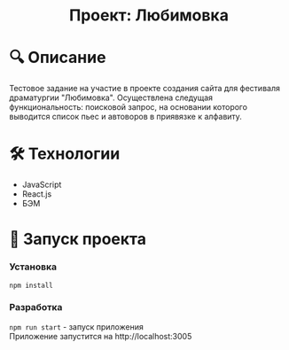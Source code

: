 <h1 align="center">Проект: Любимовка </h1>

# &#128269; Описание
Тестовое задание на участие в проекте создания сайта для фестиваля драматургии "Любимовка". Осуществлена следущая функциональность: поисковой запрос, на основании которого выводится список пьес и автоворов в приявязке к алфавиту.

# &#128736; Технологии
 - JavaScript
 - React.js
 - БЭМ

# &#128640; Запуск проекта
### Установка
  `npm install`

### Разработка
  `npm run start` - запуск приложения  
Приложение запустится на http://localhost:3005